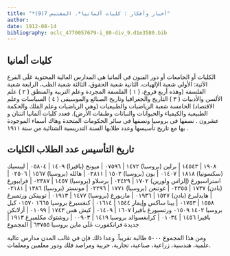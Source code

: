 ```yaml
---
title: "*أخبار وأفكار : كليات ألمانيا*. المقتبس 7(9)"
author: 
date: 1912-08-14
bibliography: oclc_4770057679-i_80-div_9.d1e3580.bib
---
```




##  كليات ألمانيا 


  الكليات أو الجامعات أو دور الفنون في ألمانيا هي المدارس العالية المحتوية عَلَى الفرع الآتية: الأولى شعبة الإلهيات، الثانية شعبة الحقوق، الثالثة شعبة الطب، الرابعة شعبة الفلسفة (وهذه  أربع  فروع، (  ١  ) الفلسفة المجردة وعلم التربية والمنطق (  ٢  ) علم الألسن والأدبيات (  ٣  ) التاريخ والجغرافيا وتاريخ الصنائع والموسيقى (  ٤  ) السياسات وعلم الاقتصاد) الخامسة شعبة الرياضيات والطبيعيات (وهي الرياضيات وعلم الفلك والحكمة الطبيعية والكيمياء والحيوانات والنباتات وطبقات الأرض). فعدد كليات ألمانيا  اثنتان  و  عشرون  . نصفها في بروسيا ونصفها في سائر الحكومات المتحدة وهاك أسماء الموجودة بها مع تاريخ تأسيسها وعدد طلابها السنة التدريسية الشتائية من سنة  ١٩١١  . 


 تاريخ التأسيس عدد الطلاب الكليات 
-
 ١٩٠٨  |  ١٤٥٤٣  |  برلين (بروسيا) 
 ١٤٧٢  |  ٠٧٥٩٦  |  ميونخ (بافيرا) 
 ١٤٠٩  |  ٠٥٨٠٤  |  ليبسيك (سكسونيا) 
 ١٨١٨  |  ٠١٤٠٧  |  بون (بروسيا) 
 ١٥٠٢  |  ٠٢٨١١  |  هالله (بروسيا) 
 ١٥٦٧  |  ٠٢٥٠٦  |  استراسبورغ (إلزاس ولورين) 
 ١٧٠٢  |  ٠٢٤٢٩  |  برسلاو (بروسيا) 
 ١٤٥٧  |  ٠٢٣٨٧  |  فرايبورغ (بادن) 
 ١٧٣٧  |  ٠٢٣٥٥  |  غوتنغن (بروسيا) 
 ١٧٧١  |  ٠٢٢٩٦  |  مونستر (بروسيا) 
 ١٣٨٦  |  ٠٢١٨١  |  هايدلبرغ (بادن) 
 ١٥٢٧  |  ٠١٩٣٦  |  ماربورغ (بروسيا) 
 ١٤٧٧  |  ٠١٩١٣  |  توبينكن ورتمبرغ 
 ١٥٥٨  |  ٠١٧٥٣  |  يينا ساكس وإيمار 
 ١٥٤٤  |  ٠١٦١٤  |  كنغسبرغ بروسيا  ١٦٦٥  ٠١٥٧٠  كيل بروسيا   ١٤٠٢  ٠١٥٠٩  ورتسبورغ بافيرا 
 ١٦٠٧  |  ٠١٤٠٩  |  كيش هس 
 ١٧٤٣  |  ٠١٠٩٩  |  أرلانكن بافيرا 
 ١٤٥٦  |  ٠١٠٣٤  |  كرابغسوالد بروسيا 
 ١٤١٩  |  ٠٠٩٠٣  |  روشتوك مكلمبرغ 
 ١٩١٣  |  جديدة فرانكفورت عَلَى ماين بروسيا 
 ٦٣٧٥٥  |  المجموع 


 ومن هذا المجموع  ٥٠٠٠  طالبة تقريباً. وعدا ذلك فإن في غالب المدن مدارس عالية علمية، هندسية، زراعية، صناعية، تجارية، حربية ومراصد فلك ودور معلمين ومعلمات. 
